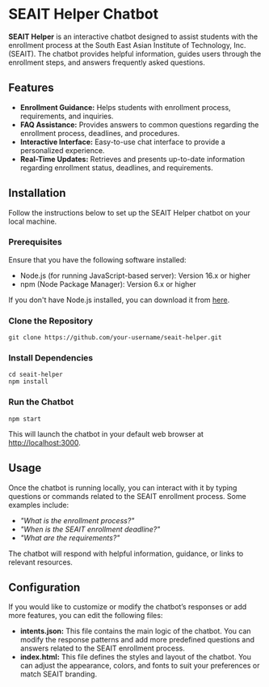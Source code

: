 <body>
    <h1>SEAIT Helper Chatbot</h1>
    <p><strong>SEAIT Helper</strong> is an interactive chatbot designed to assist students with the enrollment process at the South East Asian Institute of Technology, Inc. (SEAIT). The chatbot provides helpful information, guides users through the enrollment steps, and answers frequently asked questions.</p>
    <h2>Features</h2>
    <ul>
        <li><strong>Enrollment Guidance:</strong> Helps students with enrollment process, requirements, and inquiries.</li>
        <li><strong>FAQ Assistance:</strong> Provides answers to common questions regarding the enrollment process, deadlines, and procedures.</li>
        <li><strong>Interactive Interface:</strong> Easy-to-use chat interface to provide a personalized experience.</li>
        <li><strong>Real-Time Updates:</strong> Retrieves and presents up-to-date information regarding enrollment status, deadlines, and requirements.</li>
    </ul>
    <h2>Installation</h2>
    <p>Follow the instructions below to set up the SEAIT Helper chatbot on your local machine.</p>
    <h3>Prerequisites</h3>
    <p>Ensure that you have the following software installed:</p>
    <ul>
        <li>Node.js (for running JavaScript-based server): Version 16.x or higher</li>
        <li>npm (Node Package Manager): Version 6.x or higher</li>
    </ul>
    <p>If you don't have Node.js installed, you can download it from <a href="https://nodejs.org/">here</a>.</p>
    <h3>Clone the Repository</h3>
    <pre><code>git clone https://github.com/your-username/seait-helper.git</code></pre>
    <h3>Install Dependencies</h3>
    <pre><code>cd seait-helper
npm install</code></pre>

  <h3>Run the Chatbot</h3>
    <pre><code>npm start</code></pre>
    <p>This will launch the chatbot in your default web browser at <a href="http://localhost:3000">http://localhost:3000</a>.</p>

  <h2>Usage</h2>
    <p>Once the chatbot is running locally, you can interact with it by typing questions or commands related to the SEAIT enrollment process. Some examples include:</p>
    <ul>
        <li><em>"What is the enrollment process?"</em></li>
        <li><em>"When is the SEAIT enrollment deadline?"</em></li>
        <li><em>"What are the requirements?"</em></li> 
    </ul>
    <p>The chatbot will respond with helpful information, guidance, or links to relevant resources.</p>
    
  <h2>Configuration</h2>
    <p>If you would like to customize or modify the chatbot’s responses or add more features, you can edit the following files:</p>
    <ul>
        <li><strong>intents.json:</strong> This file contains the main logic of the chatbot. You can modify the response patterns and add more predefined questions and answers related to the SEAIT enrollment process.</li>
        <li><strong>index.html:</strong> This file defines the styles and layout of the chatbot. You can adjust the appearance, colors, and fonts to suit your preferences or match SEAIT branding.</li>
    </ul>

  
</body>
